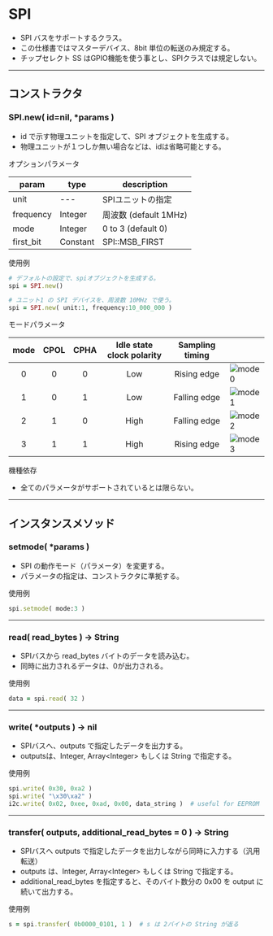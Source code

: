 # SPI

- SPI バスをサポートするクラス。
- この仕様書ではマスターデバイス、8bit 単位の転送のみ規定する。
- チップセレクト SS はGPIO機能を使う事とし、SPIクラスでは規定しない。

---

## コンストラクタ


### SPI.new( id=nil, *params )

- id で示す物理ユニットを指定して、SPI オブジェクトを生成する。
- 物理ユニットが１つしか無い場合などは、idは省略可能とする。

オプションパラメータ

| param | type | description |
| --- | --- | --- |
| unit | --- | SPIユニットの指定 |
| frequency | Integer | 周波数 (default 1MHz) |
| mode | Integer | 0 to 3 (default 0) |
| first_bit | Constant | SPI::MSB_FIRST | SPI::LSB_FIRST (default MSB_FIRST) |

使用例

```ruby
# デフォルトの設定で、spiオブジェクトを生成する。
spi = SPI.new()

# ユニット1 の SPI デバイスを、周波数 10MHz で使う。
spi = SPI.new( unit:1, frequency:10_000_000 )
```

モードパラメータ

| mode | CPOL | CPHA | Idle state clock polarity | Sampling timing | |
|:----:|:----:|:----:|:-------------------------:|:---------------:|-|
|   0  |  0   |  0   | Low                       |   Rising edge   |![mode0](img/spi_mode0.png)|
|   1  |  0   |  1   | Low                       |  Falling edge   |![mode1](img/spi_mode1.png)|
|   2  |  1   |  0   | High                      |  Falling edge   |![mode2](img/spi_mode2.png)|
|   3  |  1   |  1   | High                      |   Rising edge   |![mode3](img/spi_mode3.png)|


機種依存

- 全てのパラメータがサポートされているとは限らない。

---

## インスタンスメソッド


### setmode( *params )

- SPI の動作モード（パラメータ）を変更する。
- パラメータの指定は、コンストラクタに準拠する。

使用例

```ruby
spi.setmode( mode:3 )
```

---

### read( read_bytes ) -> String

- SPIバスから read_bytes バイトのデータを読み込む。
- 同時に出力されるデータは、0が出力される。

使用例

```ruby
data = spi.read( 32 )
```

---

### write( *outputs ) -> nil

- SPIバスへ、outputs で指定したデータを出力する。
- outputsは、Integer, Array\<Integer\> もしくは String で指定する。

使用例

```ruby
spi.write( 0x30, 0xa2 )
spi.write( "\x30\xa2" )
i2c.write( 0x02, 0xee, 0xad, 0x00, data_string )  # useful for EEPROM
```

---

### transfer( outputs, additional_read_bytes = 0 ) -> String

- SPIバスへ outputs で指定したデータを出力しながら同時に入力する（汎用転送）
- outputs は、Integer, Array\<Integer\> もしくは String で指定する。
- additional_read_bytes を指定すると、そのバイト数分の 0x00 を output に続いて出力する。

使用例

```ruby
s = spi.transfer( 0b0000_0101, 1 )  # s は 2バイトの String が返る
```
